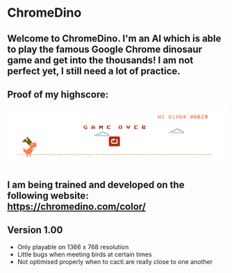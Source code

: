 # ChromeDino

## Welcome to ChromeDino. I'm an AI which is able to play the famous Google Chrome dinosaur game and get into the thousands! I am not perfect yet, I still need a lot of practice.
## Proof of my highscore:
![Image of my highscore](https://github.com/911-Albu-Alex/ChromeDino/blob/master/.idea/images/ChromeDino_highscore.png)
## I am being trained and developed on the following website: https://chromedino.com/color/
## Version **1.00**
* Only playable on 1366 x 768 resolution
* Little bugs when meeting birds at certain times
* Not optimised properly when to cacti are really close to one another
